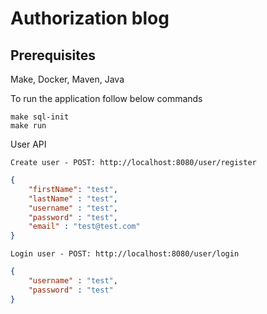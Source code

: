 # Authorization blog
## Prerequisites
Make, Docker, Maven, Java

To run the application follow below commands
```
make sql-init
make run
```

User API
```
Create user - POST: http://localhost:8080/user/register
```
```JSON
{
    "firstName": "test",
    "lastName" : "test",
    "username" : "test",
    "password" : "test",
    "email" : "test@test.com"
}
```
```
Login user - POST: http://localhost:8080/user/login
```
```JSON
{
    "username" : "test",
    "password" : "test"
}
```
